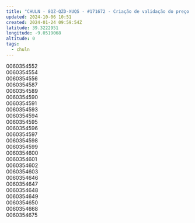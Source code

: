 ```yaml
---
title: "CHULN - 8QZ-QZD-XUQS - #171672 - Criação de validação do preço da NE com base num contrato"
updated: 2024-10-06 10:51
created: 2024-01-24 09:59:54Z
latitude: 39.3222951
longitude: -9.0519068
altitude: 0
tags:
  - chuln
---
```


0060354552  
0060354554  
0060354556  
0060354587  
0060354589  
0060354590  
0060354591  
0060354593  
0060354594  
0060354595  
0060354596  
0060354597  
0060354598  
0060354599  
0060354600  
0060354601  
0060354602  
0060354603  
0060354646  
0060354647  
0060354648  
0060354649  
0060354650  
0060354668  
0060354675